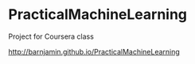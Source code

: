 # PracticalMachineLearning
Project for Coursera class

http://barnjamin.github.io/PracticalMachineLearning
